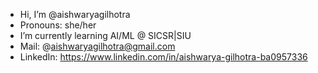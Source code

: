 - Hi, I’m @aishwaryagilhotra
- Pronouns: she/her
- I’m currently learning AI/ML @ SICSR|SIU
- Mail: @aishwaryagilhotra@gmail.com
- LinkedIn: https://www.linkedin.com/in/aishwarya-gilhotra-ba0957336

<!---
aishwaryagilhotra/aishwaryagilhotra is a ✨ special ✨ repository because its `README.md` (this file) appears on your GitHub profile.
You can click the Preview link to take a look at your changes.
--->
